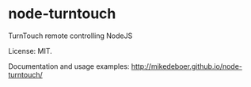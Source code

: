 # node-turntouch
TurnTouch remote controlling NodeJS

License: MIT.

Documentation and usage examples: http://mikedeboer.github.io/node-turntouch/
